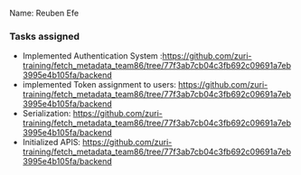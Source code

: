 Name: Reuben Efe

### Tasks assigned
- Implemented Authentication System :https://github.com/zuri-training/fetch_metadata_team86/tree/77f3ab7cb04c3fb692c09691a7eb3995e4b105fa/backend
- implemented Token assignment to users: https://github.com/zuri-training/fetch_metadata_team86/tree/77f3ab7cb04c3fb692c09691a7eb3995e4b105fa/backend
- Serialization: https://github.com/zuri-training/fetch_metadata_team86/tree/77f3ab7cb04c3fb692c09691a7eb3995e4b105fa/backend
- Initialized APIS: https://github.com/zuri-training/fetch_metadata_team86/tree/77f3ab7cb04c3fb692c09691a7eb3995e4b105fa/backend
